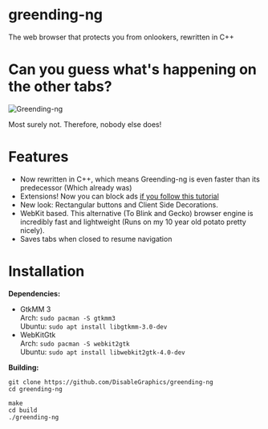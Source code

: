 # greending-ng
The web browser that protects you from onlookers, rewritten in C++

# Can you guess what's happening on the other tabs?

![Greending-ng](https://user-images.githubusercontent.com/48135147/163360614-1e6345bb-1481-407d-a938-37d9ee336866.png)

Most surely not. Therefore, nobody else does!

# Features
- Now rewritten in C++, which means Greending-ng is even faster than its predecessor (Which already was)
- Extensions! Now you can block ads <a href=adblock.md>if you follow this tutorial</a>
- New look: Rectangular buttons and Client Side Decorations.
- WebKit based. This alternative (To Blink and Gecko) browser engine is incredibly fast and lightweight (Runs on my 10 year old potato pretty nicely). 
- Saves tabs when closed to resume navigation 

# Installation
**Dependencies:**
- GtkMM 3 <br>Arch: `sudo pacman -S gtkmm3`<br>Ubuntu: `sudo apt install libgtkmm-3.0-dev`
- WebKitGtk <br>Arch: `sudo pacman -S webkit2gtk`<br>Ubuntu: `sudo apt install libwebkit2gtk-4.0-dev`

**Building:**
```
git clone https://github.com/DisableGraphics/greending-ng
cd greending-ng

make
cd build
./greending-ng
```
